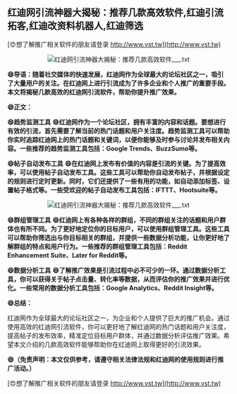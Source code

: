 ## **红迪网引流神器大揭秘：推荐几款高效软件,红迪引流拓客,红迪改资料机器人,红迪筛选**

[😍想了解推广相关软件的朋友请登录 http://www.vst.tw](http://www.vst.tw)

 <center><img src="https://vst.tw/MP4/tuiguang/png/0.png" alt="红迪网引流神器大揭秘：推荐几款高效软件___.txt"></center>

**😄导语：随着社交媒体的快速发展，红迪网作为全球最大的论坛社区之一，吸引了大量用户的关注。在红迪网上进行引流成为了许多企业和个人推广的重要手段。本文将揭秘几款高效的红迪网引流软件，帮助你提升推广效果。**

**😄正文：**

**😄趋势监测工具**
**😄红迪网作为一个论坛社区，拥有丰富的内容和话题。要想进行有效的引流，首先需要了解当前的热门话题和用户关注度。趋势监测工具可以帮助你实时追踪红迪网上的热门话题和关键词，以便你能够及时参与讨论并发布相关内容。一些推荐的趋势监测工具包括：Google Trends、BuzzSumo等。**

**😄帖子自动发布工具**
**😄在红迪网上发布有价值的内容是引流的关键。为了提高效率，可以使用帖子自动发布工具。这些工具可以帮助你自动发布帖子，并根据设定的规则进行定时更新。同时，它们还提供了一些有用的功能，如自动添加标签、设置帖子格式等。一些受欢迎的帖子自动发布工具包括：IFTTT、Hootsuite等。**

 <center><img src="https://vst.tw/MP4/tuiguang/png/5.png" alt="红迪网引流神器大揭秘：推荐几款高效软件___.txt"></center>

**😄群组管理工具**
**😄红迪网上有各种各样的群组，不同的群组关注的话题和用户群体也有所不同。为了更好地定位你的目标用户，可以使用群组管理工具。这些工具可以帮助你筛选出与你目标相关的群组，并提供一些数据分析功能，让你更好地了解群组的特点和用户行为。一些推荐的群组管理工具包括：Reddit Enhancement Suite、Later for Reddit等。**

**😄数据分析工具**
**😄了解推广效果是引流过程中必不可少的一环。通过数据分析工具，你可以获得关于帖子点击量、转化率等数据，从而评估你的推广效果并进行优化。一些常用的数据分析工具包括：Google Analytics、Reddit Insight等。**

**😄总结：**

红迪网作为全球最大的论坛社区之一，为企业和个人提供了巨大的推广机会。通过使用高效的红迪网引流软件，你可以更好地了解红迪网的热门话题和用户关注度，提高帖子的发布效率，精准定位目标用户群体，并通过数据分析评估推广效果。希望本文介绍的几款高效软件能够帮助你在红迪网上取得更好的引流效果。

**😄（免责声明：本文仅供参考，请遵守相关法律法规和红迪网的使用规则进行推广活动。）**

[😍想了解推广相关软件的朋友请登录 http://www.vst.tw](http://www.vst.tw)



